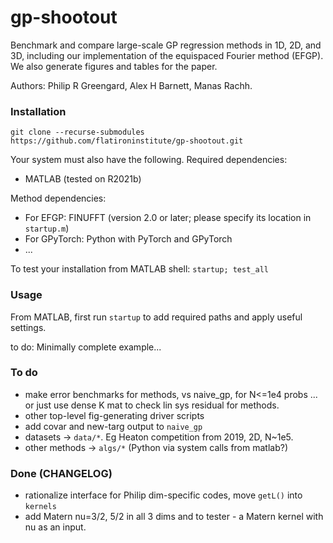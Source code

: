 # gp-shootout

Benchmark and compare large-scale GP regression methods in 1D, 2D, and 3D,
including our implementation of the equispaced Fourier method (EFGP).
We also generate figures and tables for the paper.

Authors: Philip R Greengard, Alex H Barnett, Manas Rachh.


### Installation

`git clone --recurse-submodules https://github.com/flatironinstitute/gp-shootout.git`

Your system must also have the following.
Required dependencies:

* MATLAB (tested on R2021b)

Method dependencies:

* For EFGP: FINUFFT (version 2.0 or later; please specify its location in `startup.m`)
* For GPyTorch: Python with PyTorch and GPyTorch
* ...

To test your installation from MATLAB shell: `startup; test_all`


### Usage

From MATLAB, first run `startup` to add required paths and apply useful settings.

to do: Minimally complete example...


### To do

* make error benchmarks for methods, vs naive_gp, for N<=1e4 probs
   ... or just use dense K mat to check lin sys residual for methods.
* other top-level fig-generating driver scripts
* add covar and new-targ output to `naive_gp`
* datasets -> `data/*`.   Eg Heaton competition from 2019, 2D, N~1e5.
* other methods -> `algs/*` (Python via system calls from matlab?)


### Done (CHANGELOG)

* rationalize interface for Philip dim-specific codes, move `getL()` into `kernels`
* add Matern nu=3/2, 5/2 in all 3 dims and to tester - a Matern kernel with nu as an input.

